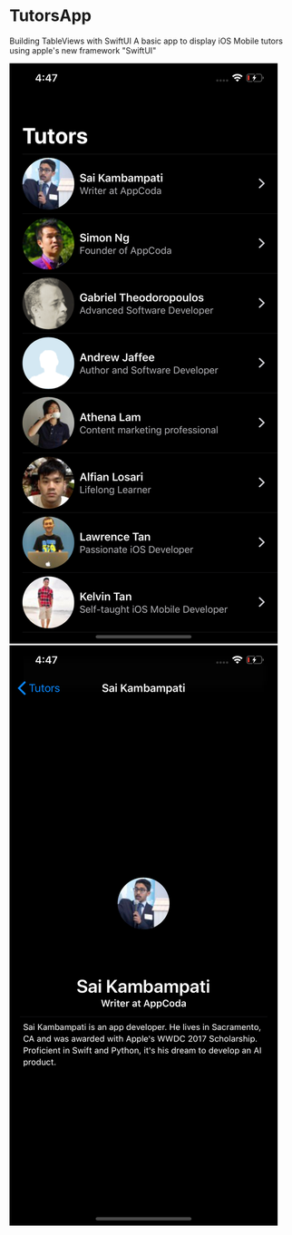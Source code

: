# TutorsApp
Building TableViews with SwiftUI
A basic app to display iOS Mobile tutors using apple's new framework "SwiftUI"

![TTHomeScreen](https://github.com/Donkemezuo/TutorsApp/blob/master/TutorsApp/Supporting%20Files/TTHomeScreen.png)
![TTDetailView](https://github.com/Donkemezuo/TutorsApp/blob/master/TutorsApp/Supporting%20Files/TTDetailView.png)
